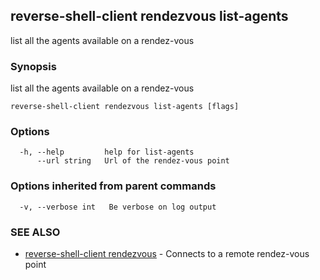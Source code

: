 ## reverse-shell-client rendezvous list-agents

list all the agents available on a rendez-vous

### Synopsis

list all the agents available on a rendez-vous

```
reverse-shell-client rendezvous list-agents [flags]
```

### Options

```
  -h, --help         help for list-agents
      --url string   Url of the rendez-vous point
```

### Options inherited from parent commands

```
  -v, --verbose int   Be verbose on log output
```

### SEE ALSO

* [reverse-shell-client rendezvous](reverse-shell-client_rendezvous.md)	 - Connects to a remote rendez-vous point

